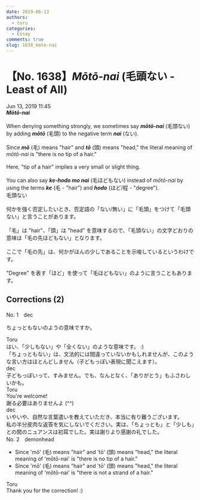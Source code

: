 ```yaml
---
date: 2019-06-13
authors:
  - toru
categories:
  - Essay
comments: true
slug: 1638_moto-nai
---
```


# 【No. 1638】<strong><em>Mōtō-nai</strong></em> (毛頭ない - Least of All)
<div class="date">Jun 13, 2019 11:45</div>
<div id="post"><div id="body_show_ori">
<strong><em>Mōtō-nai</strong></em><br/><br/>When denying something strongly, we sometimes say <strong><em>mōtō-nai</em></strong> (毛頭ない) by adding <strong><em>mōtō</em></strong> (毛頭) to the negative term <strong><em>nai</em></strong> (ない).<br/><br/>Since <strong><em>mō</em></strong> (毛) means "hair" and <strong><em>tō</em></strong> (頭) means "head," the literal meaning of <em>mōtō-nai</em> is "there is no tip of a hair."<br/><br/>Here, "tip of a hair" implies a very small or slight thing.<br/><br/>You can also say <strong><em>ke-hodo mo nai</em></strong> (毛ほどもない) instead of <em>mōtō-nai</em> by using the terms <strong><em>ke</em></strong> (毛 - "hair") and <strong><em>hodo</em></strong> (ほど/程 - "degree").
</div></div>

<!-- more -->

<div id="post_ja"><div id="body_show_mo">
毛頭ない<br/><br/>何かを強く否定したいとき、否定語の「ない/無い」に「毛頭」をつけて「毛頭ない」と言うことがあります。<br/><br/>「毛」は "hair"、「頭」は "head" を意味するので、「毛頭ない」の文字どおりの意味は「毛の先ほどもない」となります。<br/><br/>ここで「毛の先」は、何かがほんの少しであることを示唆しているというわけです。<br/><br/>"Degree" を表す「ほど」を使って「毛ほどもない」のように言うこともあります。
</div></div>

## Corrections (2)
<div id="block"><div class="first_name"> No. 1　<span class="just_name">dec</span></div><div id="block2">
<p class="comment_small">
 ちょっともないのようの意味ですか。
</p>

</div><div class="name"><span class="just_name">Toru</span><br>
はい、「少しもない」や「全くない」のような意味です。 :)<br/>「ちょっともない」は、文法的には間違っていないかもしれませんが、このような言い方はほとんどしません（子どもっぽい表現に聞こえます）。
</div>
<div class="name"><span class="just_name">dec</span><br>
子どもっぽいって、すみません。でも、なんとなく、「ありがとう」もふさわしいかも。
</div>
<div class="name"><span class="just_name">Toru</span><br>
You're welcome!<br/>謝る必要はありませんよ (^^)
</div>
<div class="name"><span class="just_name">dec</span><br>
いやいや、自然な言葉遣いを教えていただき、本当に有り難うございます。<br/>私の半分皮肉な返答を気にしないでください。実は、「ちょっとも」と「少しも」との間のニュアンスは初耳でした。実は謝りより感謝の礼でした。
</div>
</div>
<div id="block"><div class="first_name"> No. 2　<span class="just_name">demonhead</span></div><div id="block2">
<ul class="correction_field">
<li class="incorrect">Since 'mō' (毛) means "hair" and 'tō' (頭) means "head," the literal meaning of 'mōtō-nai' is "there is no tip of a hair."</li>
<li class="corrected correct">
Since 'mō' (毛) means "hair" and 'tō' (頭) means "head," the literal meaning of 'mōtō-nai' is "there is not a strand of a hair."
</li>
</ul>
</div><div class="name"><span class="just_name">Toru</span><br>
Thank you for the correction! :)
</div>
</div>
